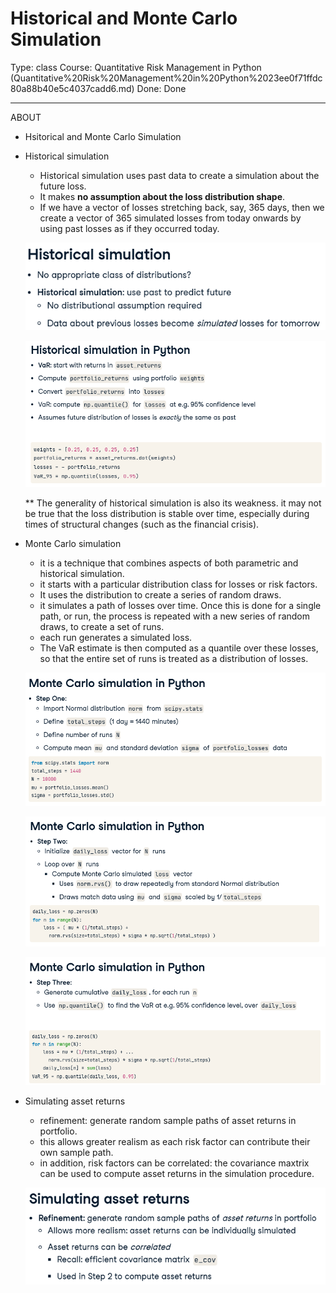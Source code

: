 # Historical and Monte Carlo Simulation

Type: class
Course: Quantitative Risk Management in Python (Quantitative%20Risk%20Management%20in%20Python%2023ee0f71ffdc80a88b40e5c4037cadd6.md)
Done: Done

---

<aside>

ABOUT

- Hsitorical and Monte Carlo Simulation
</aside>

- Historical simulation
    - Historical simulation uses past data to create a simulation about the future loss.
    - It makes **no assumption about the loss distribution shape**.
    - If we have a vector of losses stretching back, say, 365 days, then we create a vector of 365 simulated losses from today onwards by using past losses as if they occurred today.
    
    ![image.png](image%2041.png)
    
    ![image.png](image%2042.png)
    
    ** The generality of historical simulation is also its weakness. it may not be true that the loss distribution is stable over time, especially during times of structural changes (such as the financial crisis). 
    
- Monte Carlo simulation
    - it is a technique that combines aspects of both parametric and historical simulation.
    - it starts with a particular distribution class for losses or risk factors.
    - It uses the distribution to create a series of random draws.
    - it simulates a path of losses over time. Once this is done for a single path, or run, the process is repeated with a new series of random draws, to create a set of runs.
    - each run generates a simulated loss.
    - The VaR estimate is then computed as a quantile over these losses, so that the entire set of runs is treated as a distribution of losses.
    
    ![image.png](image%2043.png)
    
    ![image.png](image%2044.png)
    
    ![image.png](image%2045.png)
    
- Simulating asset returns
    - refinement: generate random sample paths of asset returns in portfolio.
    - this allows greater realism as each risk factor can contribute their own sample path.
    - in addition, risk factors can be correlated: the covariance maxtrix can be used to compute asset returns in the simulation procedure.
    
    ![image.png](image%2046.png)